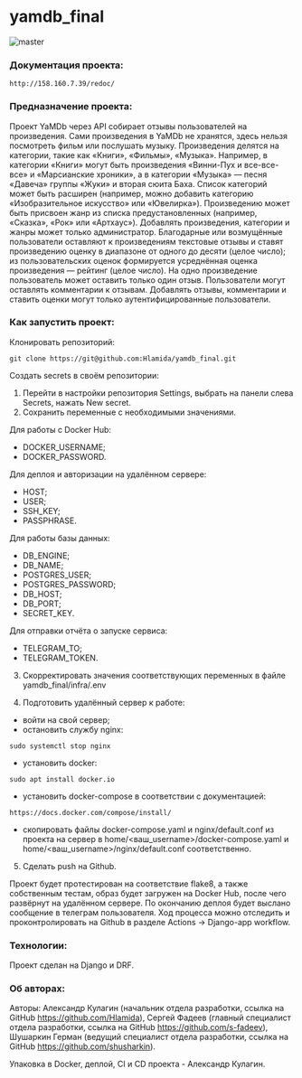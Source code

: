 # yamdb_final

![master](https://github.com/hlamida/yamdb_final/actions/workflows/yamdb_workflow.yml/badge.svg)

### Документация проекта:

```
http://158.160.7.39/redoc/
```

### Предназначение проекта:

Проект YaMDb через API собирает отзывы пользователей на произведения. Сами произведения в YaMDb не хранятся, здесь нельзя посмотреть фильм или послушать музыку.
Произведения делятся на категории, такие как «Книги», «Фильмы», «Музыка». Например, в категории «Книги» могут быть произведения «Винни-Пух и все-все-все» и «Марсианские хроники», а в категории «Музыка» — песня «Давеча» группы «Жуки» и вторая сюита Баха. Список категорий может быть расширен (например, можно добавить категорию «Изобразительное искусство» или «Ювелирка»).
Произведению может быть присвоен жанр из списка предустановленных (например, «Сказка», «Рок» или «Артхаус»).
Добавлять произведения, категории и жанры может только администратор.
Благодарные или возмущённые пользователи оставляют к произведениям текстовые отзывы и ставят произведению оценку в диапазоне от одного до десяти (целое число); из пользовательских оценок формируется усреднённая оценка произведения — рейтинг (целое число). На одно произведение пользователь может оставить только один отзыв.
Пользователи могут оставлять комментарии к отзывам.
Добавлять отзывы, комментарии и ставить оценки могут только аутентифицированные пользователи.

### Как запустить проект:

Клонировать репозиторий:

```
git clone https://git@github.com:Hlamida/yamdb_final.git
```

Создать secrets в своём репозитории: 
1. Перейти в настройки репозитория Settings, выбрать на панели слева Secrets, нажать New secret.
2. Сохранить переменные с необходимыми значениями.

Для работы с Docker Hub:
- DOCKER_USERNAME;
- DOCKER_PASSWORD.

Для деплоя и авторизации на удалённом сервере:
- HOST;
- USER;
- SSH_KEY;
- PASSPHRASE.

Для работы базы данных:
- DB_ENGINE;
- DB_NAME;
- POSTGRES_USER;
- POSTGRES_PASSWORD;
- DB_HOST;
- DB_PORT;
- SECRET_KEY.

Для отправки отчёта о запуске сервиса:
- TELEGRAM_TO;
- TELEGRAM_TOKEN.

3. Скорректировать значения соответствующих переменных в файле yamdb_final/infra/.env

4. Подготовить удалённый сервер к работе:
- войти на свой сервер;
- остановить службу nginx:
```
sudo systemctl stop nginx 
```
- установить docker:
```
sudo apt install docker.io 
```
- установить docker-compose в соответствии с документацией:
```
https://docs.docker.com/compose/install/
```
- скопировать файлы docker-compose.yaml и nginx/default.conf из проекта на сервер в home/<ваш_username>/docker-compose.yaml и home/<ваш_username>/nginx/default.conf соответственно.


5. Сделать push на Github. 

Проект будет протестирован на соответствие flake8, а также собственным тестам, образ будет загружен на Docker Hub, после чего развёрнут на удалённом сервере. 
По окончанию деплоя будет выслано сообщение в телеграм пользователя.
Ход процесса можно отследить и проконтролировать на Github в разделе Actions -> Django-app workflow.

### Технологии:

Проект сделан на Django и DRF.

### Об авторах:

Авторы: Александр Кулагин (начальник отдела разработки, ссылка на GitHub https://github.com/Hlamida), Сергей Фадеев (главный специалист отдела разработки, ссылка на GitHub https://github.com/s-fadeev), Шушаркин Герман (ведущий специалист отдела разработки, ссылка на GitHub https://github.com/shusharkin).

Упаковка в Docker, деплой, CI и CD проекта - Александр Кулагин.
